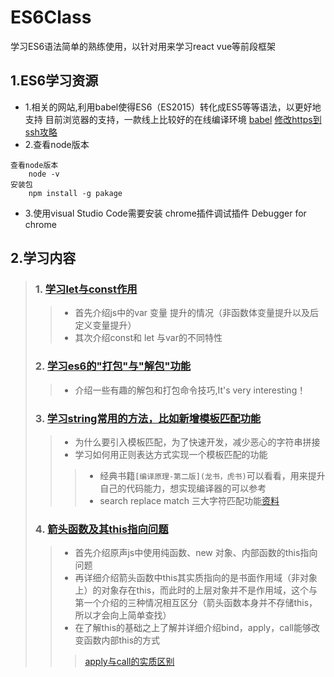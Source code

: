# ES6Class
学习ES6语法简单的熟练使用，以针对用来学习react vue等前段框架
## 1.ES6学习资源
* 1.相关的网站,利用babel使得ES6（ES2015）转化成ES5等等语法，以更好地支持
目前浏览器的支持，一款线上比较好的在线编译环境
[babel](http://babeljs.io/repl/ "点击进入官网")
[修改https到ssh攻略](https://blog.csdn.net/accountwcx/article/details/46822257 "进入攻略")
* 2.查看node版本
```
查看node版本
    node -v
安装包
    npm install -g pakage
```
* 3.使用visual Studio Code需要安装
chrome插件调试插件
Debugger for chrome

## 2.学习内容
>### 1.    [学习let与const作用](https://github.com/a524631266/ES6Class/blob/master/1.es6.js)
>>   + 首先介绍js中的var 变量 提升的情况（非函数体变量提升以及后定义变量提升）
>>   + 其次介绍const和 let 与var的不同特性
>### 2.    [学习es6的"打包"与"解包"功能](https://github.com/a524631266/ES6Class/blob/master/2.es6%E5%8F%98%E9%87%8F%E8%B5%8B%E5%80%BC.js)
>>   + 介绍一些有趣的解包和打包命令技巧,It's very interesting！
>>   
>### 3.    [学习string常用的方法，比如新增模板匹配功能](https://github.com/a524631266/ES6Class/blob/master/3.string.js)
>>   + 为什么要引入模板匹配，为了快速开发，减少恶心的字符串拼接
>>   + 学习如何用正则表达方式实现一个模板匹配的功能
>>>   - 经典书籍```[编译原理-第二版](龙书，虎书)```可以看看，用来提升自己的代码能力，想实现编译器的可以参考
>>>   - search replace match 三大字符匹配功能[资料](http://www.runoob.com/js/js-regexp.html)
>### 4.    [箭头函数及其this指向问题](https://github.com/a524631266/ES6Class/blob/master/4.keliFunction.js)
>>   + 首先介绍原声js中使用纯函数、new 对象、内部函数的this指向问题
>>   + 再详细介绍箭头函数中this其实质指向的是书面作用域（非对象上）的对象存在this，而此时的上层对象并不是作用域，这个与第一个介绍的三种情况相互区分（箭头函数本身并不存储this，所以才会向上简单查找）
>>   + 在了解this的基础之上了解并详细介绍bind，apply，call能够改变函数内部this的方式
>>>  [apply与call的实质区别](https://blog.csdn.net/lizeshi125/article/details/53670590)
